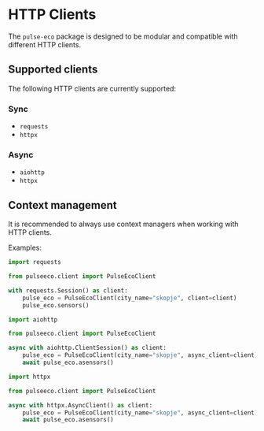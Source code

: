 # HTTP Clients

The `pulse-eco` package is designed to be modular and compatible with different HTTP clients.

## Supported clients

The following HTTP clients are currently supported:

### Sync

- `requests`
- `httpx`

### Async

- `aiohttp`
- `httpx`

## Context management

It is recommended to always use context managers when working with HTTP clients.

Examples:

```python
import requests

from pulseeco.client import PulseEcoClient

with requests.Session() as client:
    pulse_eco = PulseEcoClient(city_name="skopje", client=client)
    pulse_eco.sensors()
```

```python
import aiohttp

from pulseeco.client import PulseEcoClient

async with aiohttp.ClientSession() as client:
    pulse_eco = PulseEcoClient(city_name="skopje", async_client=client)
    await pulse_eco.asensors()
```

```python
import httpx

from pulseeco.client import PulseEcoClient

async with httpx.AsyncClient() as client:
    pulse_eco = PulseEcoClient(city_name="skopje", async_client=client)
    await pulse_eco.asensors()
```
